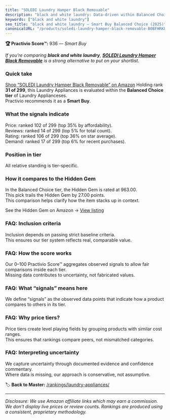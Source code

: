```yaml
---
title: "SOLEDI Laundry Hamper Black Removable"
description: "black and white laundry: Data-driven within Balanced Choice ranking using the Practivio Score™. Positioned by quality, value, demand, findability, momentum."
keywords: ["black and white laundry"]
seo_title: "black and white laundry — Smart Buy Balanced Choice (2025)"
canonicalURL: "/products/soledi-laundry-hamper-black-removable-B0BFHRKL5K/"
---
```


**🏆 Practivio Score™:** 936 — _Smart Buy_


*If you're comparing **black and white laundry**, **[SOLEDI Laundry Hamper Black Removable](https://www.amazon.com/dp/B0BFHRKL5K?tag=practivio-20)** is a strong alternative to put on your shortlist.*
### Quick take
[Shop “SOLEDI Laundry Hamper Black Removable” on Amazon](https://www.amazon.com/dp/B0BFHRKL5K?tag=practivio-20)
Holding rank **31 of 299**, this Laundry Appliances is evaluated within the **Balanced Choice tier** of Laundry Applianceses.  
Practivio recommends it as a **Smart Buy**.

### What the signals indicate
Price: ranked 102 of 299 (top 35% by affordability).  
Reviews: ranked 14 of 299 (top 5% for total count).  
Rating: ranked 106 of 299 (top 36% on star average).  
Demand: ranked 17 of 299 (top 6% for recent purchases).

### Position in tier
All relative standing is tier-specific.

### How it compares to the Hidden Gem
In the Balanced Choice tier, the Hidden Gem is rated at 963.00.  
This pick trails the Hidden Gem by 27.00 points.  
This comparison helps clarify how the item stacks up in context.  

See the Hidden Gem on Amazon → [View listing](https://www.amazon.com/dp/B08HRKQC2W?tag=practivio-20)

### FAQ: Inclusion criteria
Inclusion depends on passing strict baseline criteria.  
This ensures our tier system reflects real, comparable value.

### FAQ: How the score works
Our 0–100 Practivio Score™ aggregates observed signals to allow fair comparisons inside each tier.  
Missing data contributes to uncertainty, not fabricated values.

### FAQ: What “signals” means here
We define “signals” as the observed data points that indicate how a product compares to others in its tier.

### FAQ: Why price tiers?
Price tiers create level playing fields by grouping products with similar cost ranges.  
This ensures that rankings compare peers, not mismatched categories.

### FAQ: Interpreting uncertainty
We capture uncertainty through documented evidence and confidence commentary.  
Where data is missing, our approach is conservative, not assumptive.


🏷️ **Back to Master:** [/rankings/laundry-appliances/](/rankings/laundry-appliances/)

---
_Disclosure: We use Amazon affiliate links which may earn a commission. We don’t display live prices or review counts. Rankings are produced using a consistent, proprietary methodology._
